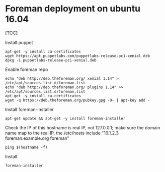# Foreman deployment on ubuntu 16.04
[TOC]

Install puppet
```
apt-get -y install ca-certificates
wget https://apt.puppetlabs.com/puppetlabs-release-pc1-xenial.deb
dpkg -i puppetlabs-release-pc1-xenial.deb
```

Enable foreman repo
```
echo "deb http://deb.theforeman.org/ xenial 1.14" > /etc/apt/sources.list.d/foreman.list
echo "deb http://deb.theforeman.org/ plugins 1.14" >> /etc/apt/sources.list.d/foreman.list
apt-get -y install ca-certificates
wget -q https://deb.theforeman.org/pubkey.gpg -O- | apt-key add -
```
Install foreman-installer
```
apt-get update && apt-get -y install foreman-installer
```

Check the IP of this hostname is real IP, not 127.0.0.1;
make sure the domain name map to the real IP,  the /etc/hosts include "10.1.2.3 foreman.example.org foreman"

```
ping $(hostname -f)
```

Install
```
foreman-installer
```